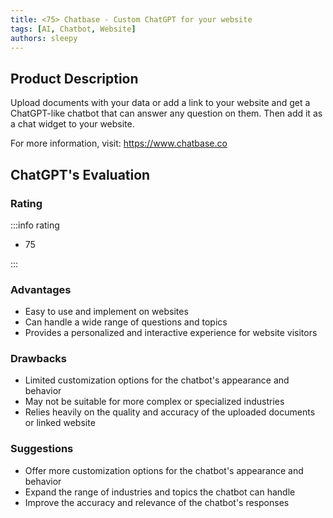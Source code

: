 ```yaml
---
title: <75> Chatbase - Custom ChatGPT for your website
tags: [AI, Chatbot, Website]
authors: sleepy
---
```


## Product Description

Upload documents with your data or add a link to your website and get a ChatGPT-like chatbot that can answer any question on them. Then add it as a chat widget to your website.

For more information, visit: https://www.chatbase.co

## ChatGPT's Evaluation

### Rating

:::info rating

- 75

:::

### Advantages

- Easy to use and implement on websites
- Can handle a wide range of questions and topics
- Provides a personalized and interactive experience for website visitors


### Drawbacks

- Limited customization options for the chatbot's appearance and behavior
- May not be suitable for more complex or specialized industries
- Relies heavily on the quality and accuracy of the uploaded documents or linked website

### Suggestions

- Offer more customization options for the chatbot's appearance and behavior
- Expand the range of industries and topics the chatbot can handle
- Improve the accuracy and relevance of the chatbot's responses